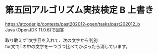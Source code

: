 # 第五回アルゴリズム実技検定 B 上書き  
https://atcoder.jp/contests/past202012-open/tasks/past202012_b  
Java (OpenJDK 11.0.6)で回答  

取り敢えず1文字目を入れて、次の文字から判別  
for文でTの中の文字を一つづつ比べてかぶったら消しています。
